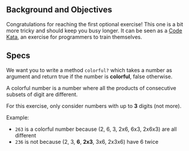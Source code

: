 ## Background and Objectives

Congratulations for reaching the first optional exercise! This one is a bit more tricky
and should keep you busy longer. It can be seen as a [Code Kata](http://en.wikipedia.org/wiki/Kata_%28programming%29), an exercise for programmers to train themselves.

## Specs

We want you to write a method `colorful?` which takes a number as argument and return true if the number is **colorful**, false otherwise.

A colorful number is a number where all the products of consecutive subsets of digit are different.

For this exercise, only consider numbers with up to **3** digits (not more).

Example:

- `263` is a colorful number because (2, 6, 3, 2x6, 6x3, 2x6x3) are all different
- `236` is not because (2, 3, **6**, **2x3**, 3x6, 2x3x6) have 6 twice
